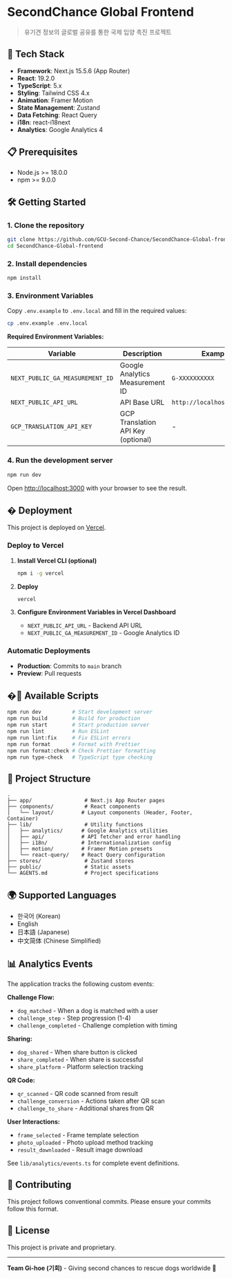 # SecondChance Global Frontend

> 유기견 정보의 글로벌 공유를 통한 국제 입양 촉진 프로젝트

## 🚀 Tech Stack

- **Framework**: Next.js 15.5.6 (App Router)
- **React**: 19.2.0
- **TypeScript**: 5.x
- **Styling**: Tailwind CSS 4.x
- **Animation**: Framer Motion
- **State Management**: Zustand
- **Data Fetching**: React Query
- **i18n**: react-i18next
- **Analytics**: Google Analytics 4

## 📋 Prerequisites

- Node.js >= 18.0.0
- npm >= 9.0.0

## 🛠️ Getting Started

### 1. Clone the repository

```bash
git clone https://github.com/GCU-Second-Chance/SecondChance-Global-frontend.git
cd SecondChance-Global-frontend
```

### 2. Install dependencies

```bash
npm install
```

### 3. Environment Variables

Copy `.env.example` to `.env.local` and fill in the required values:

```bash
cp .env.example .env.local
```

**Required Environment Variables:**

| Variable | Description | Example |
|----------|-------------|---------|
| `NEXT_PUBLIC_GA_MEASUREMENT_ID` | Google Analytics Measurement ID | `G-XXXXXXXXXX` |
| `NEXT_PUBLIC_API_URL` | API Base URL | `http://localhost:3000/api` |
| `GCP_TRANSLATION_API_KEY` | GCP Translation API Key (optional) | - |

### 4. Run the development server

```bash
npm run dev
```

Open [http://localhost:3000](http://localhost:3000) with your browser to see the result.

## � Deployment

This project is deployed on [Vercel](https://vercel.com).

### Deploy to Vercel

1. **Install Vercel CLI (optional)**
   ```bash
   npm i -g vercel
   ```

2. **Deploy**
   ```bash
   vercel
   ```

3. **Configure Environment Variables in Vercel Dashboard**
   - `NEXT_PUBLIC_API_URL` - Backend API URL
   - `NEXT_PUBLIC_GA_MEASUREMENT_ID` - Google Analytics ID

### Automatic Deployments

- **Production**: Commits to `main` branch
- **Preview**: Pull requests

## �📜 Available Scripts

```bash
npm run dev          # Start development server
npm run build        # Build for production
npm run start        # Start production server
npm run lint         # Run ESLint
npm run lint:fix     # Fix ESLint errors
npm run format       # Format with Prettier
npm run format:check # Check Prettier formatting
npm run type-check   # TypeScript type checking
```

## 📁 Project Structure

```
.
├── app/                 # Next.js App Router pages
├── components/          # React components
│   └── layout/         # Layout components (Header, Footer, Container)
├── lib/                 # Utility functions
│   ├── analytics/      # Google Analytics utilities
│   ├── api/            # API fetcher and error handling
│   ├── i18n/           # Internationalization config
│   ├── motion/         # Framer Motion presets
│   └── react-query/    # React Query configuration
├── stores/              # Zustand stores
├── public/              # Static assets
└── AGENTS.md            # Project specifications
```

## 🌍 Supported Languages

- 한국어 (Korean)
- English
- 日本語 (Japanese)
- 中文简体 (Chinese Simplified)

## 📊 Analytics Events

The application tracks the following custom events:

**Challenge Flow:**
- `dog_matched` - When a dog is matched with a user
- `challenge_step` - Step progression (1-4)
- `challenge_completed` - Challenge completion with timing

**Sharing:**
- `dog_shared` - When share button is clicked
- `share_completed` - When share is successful
- `share_platform` - Platform selection tracking

**QR Code:**
- `qr_scanned` - QR code scanned from result
- `challenge_conversion` - Actions taken after QR scan
- `challenge_to_share` - Additional shares from QR

**User Interactions:**
- `frame_selected` - Frame template selection
- `photo_uploaded` - Photo upload method tracking
- `result_downloaded` - Result image download

See `lib/analytics/events.ts` for complete event definitions.

## 🤝 Contributing

This project follows conventional commits. Please ensure your commits follow this format.

## 📄 License

This project is private and proprietary.

---

**Team Gi-hoe (기회)** - Giving second chances to rescue dogs worldwide 🐾
